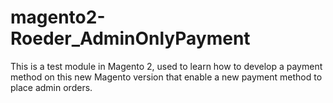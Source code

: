 # magento2-Roeder_AdminOnlyPayment
This is a test module in Magento 2, used to learn how to develop a payment method on this new Magento version that enable a new payment method to place admin orders. 
